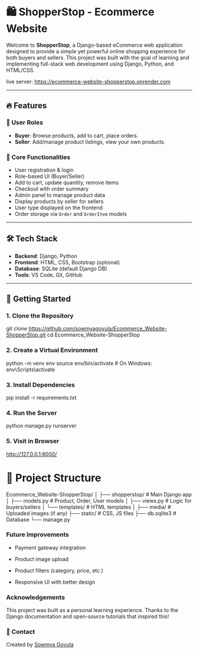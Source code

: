 # 🛍️ ShopperStop - Ecommerce Website

Welcome to **ShopperStop**, a Django-based eCommerce web application designed to provide a simple yet powerful online shopping experience for both buyers and sellers. This project was built with the goal of learning and implementing full-stack web development using Django, Python, and HTML/CSS.

live server: https://ecommerce-website-shopperstop.onrender.com

---

## 🔥 Features

### 👤 User Roles
- **Buyer**: Browse products, add to cart, place orders.
- **Seller**: Add/manage product listings, view your own products.

### 🧩 Core Functionalities
- User registration & login
- Role-based UI (Buyer/Seller)
- Add to cart, update quantity, remove items
- Checkout with order summary
- Admin panel to manage product data
- Display products by seller for sellers
- User type displayed on the frontend
- Order storage via `Order` and `OrderItem` models

---

## 🛠️ Tech Stack

- **Backend**: Django, Python
- **Frontend**: HTML, CSS, Bootstrap (optional)
- **Database**: SQLite (default Django DB)
- **Tools**: VS Code, Git, GitHub

---

## 🚀 Getting Started

### 1. Clone the Repository



git clone https://github.com/sowmyagovula/Ecommerce_Website-ShopperStop.git
cd Ecommerce_Website-ShopperStop


### 2. Create a Virtual Environment
python -m venv env
source env/bin/activate  # On Windows: env\Scripts\activate



### 3. Install Dependencies
pip install -r requirements.txt




### 4. Run the Server
python manage.py runserver


### 5. Visit in Browser
http://127.0.0.1:8000/

# 📂 Project Structure

Ecommerce_Website-ShopperStop/
│
├── shopperstop/        # Main Django app
│   ├── models.py        # Product, Order, User models
│   ├── views.py         # Logic for buyers/sellers
│   └── templates/       # HTML templates
│
├── media/              # Uploaded images (if any)
├── static/             # CSS, JS files
├── db.sqlite3          # Database
└── manage.py

###  Future Improvements

- Payment gateway integration

- Product image upload

- Product filters (category, price, etc.)

- Responsive UI with better design


### Acknowledgements
This project was built as a personal learning experience. Thanks to the Django documentation and open-source tutorials that inspired this!

### 📧 Contact
Created by [Sowmya Govula](https://github.com/sowmyagovula/)
